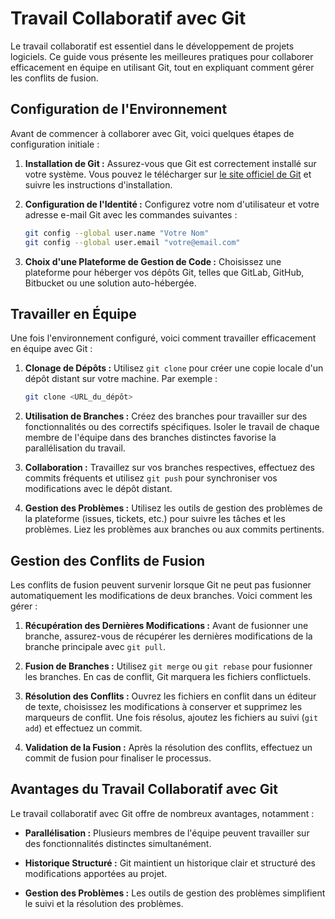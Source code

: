 # Travail Collaboratif avec Git

Le travail collaboratif est essentiel dans le développement de projets logiciels. Ce guide vous présente les meilleures pratiques pour collaborer efficacement en équipe en utilisant Git, tout en expliquant comment gérer les conflits de fusion.

## Configuration de l'Environnement

Avant de commencer à collaborer avec Git, voici quelques étapes de configuration initiale :

1. **Installation de Git :** Assurez-vous que Git est correctement installé sur votre système. Vous pouvez le télécharger sur [le site officiel de Git](https://git-scm.com/downloads) et suivre les instructions d'installation.

2. **Configuration de l'Identité :** Configurez votre nom d'utilisateur et votre adresse e-mail Git avec les commandes suivantes :
   ```bash
   git config --global user.name "Votre Nom"
   git config --global user.email "votre@email.com"
   ```

3. **Choix d'une Plateforme de Gestion de Code :** Choisissez une plateforme pour héberger vos dépôts Git, telles que GitLab, GitHub, Bitbucket ou une solution auto-hébergée.

## Travailler en Équipe

Une fois l'environnement configuré, voici comment travailler efficacement en équipe avec Git :

1. **Clonage de Dépôts :** Utilisez `git clone` pour créer une copie locale d'un dépôt distant sur votre machine. Par exemple :
   ```bash
   git clone <URL_du_dépôt>
   ```

2. **Utilisation de Branches :** Créez des branches pour travailler sur des fonctionnalités ou des correctifs spécifiques. Isoler le travail de chaque membre de l'équipe dans des branches distinctes favorise la parallélisation du travail.

3. **Collaboration :** Travaillez sur vos branches respectives, effectuez des commits fréquents et utilisez `git push` pour synchroniser vos modifications avec le dépôt distant.

4. **Gestion des Problèmes :** Utilisez les outils de gestion des problèmes de la plateforme (issues, tickets, etc.) pour suivre les tâches et les problèmes. Liez les problèmes aux branches ou aux commits pertinents.

## Gestion des Conflits de Fusion

Les conflits de fusion peuvent survenir lorsque Git ne peut pas fusionner automatiquement les modifications de deux branches. Voici comment les gérer :

1. **Récupération des Dernières Modifications :** Avant de fusionner une branche, assurez-vous de récupérer les dernières modifications de la branche principale avec `git pull`.

2. **Fusion de Branches :** Utilisez `git merge` ou `git rebase` pour fusionner les branches. En cas de conflit, Git marquera les fichiers conflictuels.

3. **Résolution des Conflits :** Ouvrez les fichiers en conflit dans un éditeur de texte, choisissez les modifications à conserver et supprimez les marqueurs de conflit. Une fois résolus, ajoutez les fichiers au suivi (`git add`) et effectuez un commit.

4. **Validation de la Fusion :** Après la résolution des conflits, effectuez un commit de fusion pour finaliser le processus.

## Avantages du Travail Collaboratif avec Git

Le travail collaboratif avec Git offre de nombreux avantages, notamment :

- **Parallélisation :** Plusieurs membres de l'équipe peuvent travailler sur des fonctionnalités distinctes simultanément.

- **Historique Structuré :** Git maintient un historique clair et structuré des modifications apportées au projet.

- **Gestion des Problèmes :** Les outils de gestion des problèmes simplifient le suivi et la résolution des problèmes.


